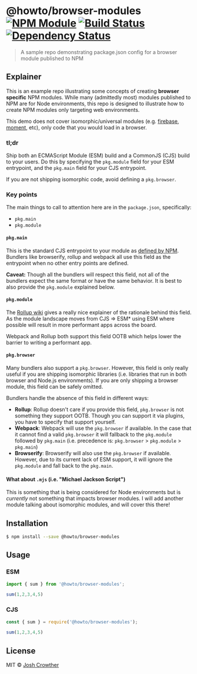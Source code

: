 # @howto/browser-modules [![NPM Module][npm-image]][npm-url] [![Build Status][travis-image]][travis-url] [![Dependency Status][daviddm-image]][daviddm-url]
> A sample repo demonstrating package.json config for a browser module published to NPM

## Explainer 

This is an example repo illustrating some concepts of creating **browser specific** NPM modules. While many (admittedly most) modules published to NPM are for Node environments, this repo is designed to illustrate how to create NPM modules only targeting web environments.

This demo does not cover isomorphic/universal modules (e.g. [firebase](https://npm.im/firebase), [moment](https://npm.im/moment), etc), only code that you would load in a browser.

### tl;dr

Ship both an ECMAScript Module (ESM) build and a CommonJS (CJS) build to your users. Do this by specifying the `pkg.module` field for your ESM entrypoint, and the `pkg.main` field for your CJS entrypoint.

If you are not shipping isomorphic code, avoid defining a `pkg.browser`.

### Key points

The main things to call to attention here are in the `package.json`, specifically: 

- `pkg.main`
- `pkg.module`

#### `pkg.main`

This is the standard CJS entrypoint to your module as [defined by NPM](https://docs.npmjs.com/files/package.json#main). Bundlers like browserify, rollup and webpack all use this field as the entrypoint when no other entry points are defined.

**Caveat:** Though all the bundlers will respect this field, not all of the bundlers expect the same format or have the same behavior. It is best to also provide the `pkg.module` explained below.

#### `pkg.module`

The [Rollup wiki](https://github.com/rollup/rollup/wiki/pkg.module) gives a really nice explainer of the rationale behind this field. As the module landscape moves from CJS => ESM\* using ESM where possible will result in more performant apps across the board. 

Webpack and Rollup both support this field OOTB which helps lower the barrier to writing a performant app.

#### `pkg.browser`

Many bundlers also support a `pkg.browser`. However, this field is only really useful if you are shipping isomorphic libraries (i.e. libraries that run in both browser and Node.js environments). If you are only shipping a browser module, this field can be safely omitted.

Bundlers handle the absence of this field in different ways:

- **Rollup**: Rollup doesn't care if you provide this field, `pkg.browser` is not something they support OOTB. Though you can support it via plugins, you have to specify that support yourself.
- **Webpack**: Webpack will use the `pkg.browser` if available. In the case that it cannot find a valid `pkg.browser` it will fallback to the `pkg.module` followed by `pkg.main` (i.e. precedence is: `pkg.browser` > `pkg.module` > `pkg.main`)
- **Browserify**: Browserify will also use the `pkg.browser` if available. However, due to its current lack of ESM support, it will ignore the `pkg.module` and fall back to the `pkg.main`.

#### What about `.mjs` (i.e. "Michael Jackson Script")

This is something that is being considered for Node environments but is _currently_ not something that impacts browser modules. I will add another module talking about isomorphic modules, and will cover this there!

<!-- TODO: Update this when I ship @howto/isomorphic-modules -->

## Installation

```sh
$ npm install --save @howto/browser-modules
```

## Usage

### ESM

```js
import { sum } from '@howto/browser-modules';

sum(1,2,3,4,5)
```

### CJS

```js
const { sum } = require('@howto/browser-modules');

sum(1,2,3,4,5)
```

## License

MIT © [Josh Crowther](https://jcrowther.io)

[npm-image]: https://badge.fury.io/js/@howto/browser-modules.svg
[npm-url]: https://npmjs.org/package/@howto/browser-modules
[travis-image]: https://travis-ci.org/jshcrowthe/howto-browser-modules.svg?branch=master
[travis-url]: https://travis-ci.org/jshcrowthe/howto-browser-modules
[daviddm-image]: https://david-dm.org/jshcrowthe/howto-browser-modules.svg?theme=shields.io
[daviddm-url]: https://david-dm.org/jshcrowthe/howto-browser-modules
